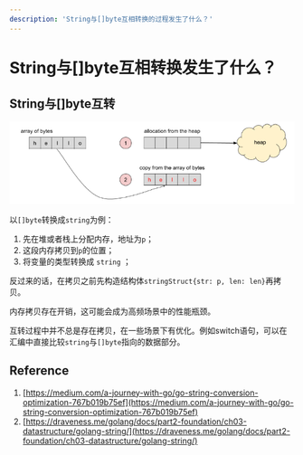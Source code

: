 ```yaml
---
description: 'String与[]byte互相转换的过程发生了什么？'
---
```


# String与\[\]byte互相转换发生了什么？

## String与\[\]byte互转

![](../../.gitbook/assets/image%20%2869%29.png)

以`[]byte`转换成`string`为例：

1. 先在堆或者栈上分配内存，地址为`p`；
2. 这段内存拷贝到`p`的位置；
3. 将变量的类型转换成 `string` ；

反过来的话，在拷贝之前先构造结构体`stringStruct{str: p, len: len}`再拷贝。

内存拷贝存在开销，这可能会成为高频场景中的性能瓶颈。

互转过程中并不总是存在拷贝，在一些场景下有优化。例如switch语句，可以在汇编中直接比较`string`与`[]byte`指向的数据部分。

## Reference

1. [https://medium.com/a-journey-with-go/go-string-conversion-optimization-767b019b75ef](https://medium.com/a-journey-with-go/go-string-conversion-optimization-767b019b75ef)
2. [https://draveness.me/golang/docs/part2-foundation/ch03-datastructure/golang-string/](https://draveness.me/golang/docs/part2-foundation/ch03-datastructure/golang-string/)

